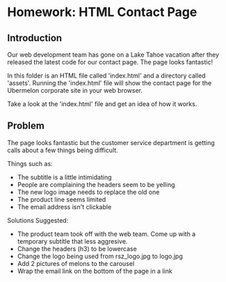 Homework: HTML Contact Page
=======

Introduction
--------
Our web development team has gone on a Lake Tahoe vacation after they released the latest code for our contact page. The page looks fantastic!

In this folder is an HTML file called 'index.html' and a directory called 'assets'. Running the 'index.html' file will show the contact page for the Ubermelon corporate site in your web browser.

Take a look at the 'index.html' file and get an idea of how it works.


Problem
--------
The page looks fantastic but the customer service department is getting calls about a few things being difficult.

Things such as:
* The subtitle is a little intimidating
* People are complaining the headers seem to be yelling
* The new logo image needs to replace the old one
* The product line seems limited
* The email address isn't clickable

Solutions Suggested:
* The product team took off with the web team. Come up with a temporary subtitle that less aggresive.
* Change the headers (h3) to be lowercase
* Change the logo being used from rsz_logo.jpg to logo.jpg
* Add 2 pictures of melons to the carousel
* Wrap the email link on the bottom of the page in a link
